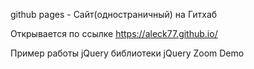 github pages - Сайт(одностраничный) на Гитхаб

Открывается по ссылке
https://aleck77.github.io/

Пример работы jQuery библиотеки
jQuery Zoom Demo
